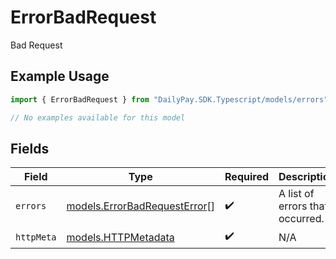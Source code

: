 # ErrorBadRequest

Bad Request

## Example Usage

```typescript
import { ErrorBadRequest } from "DailyPay.SDK.Typescript/models/errors";

// No examples available for this model
```

## Fields

| Field                                                                 | Type                                                                  | Required                                                              | Description                                                           |
| --------------------------------------------------------------------- | --------------------------------------------------------------------- | --------------------------------------------------------------------- | --------------------------------------------------------------------- |
| `errors`                                                              | [models.ErrorBadRequestError](../../models/errorbadrequesterror.md)[] | :heavy_check_mark:                                                    | A list of errors that occurred.                                       |
| `httpMeta`                                                            | [models.HTTPMetadata](../../models/httpmetadata.md)                   | :heavy_check_mark:                                                    | N/A                                                                   |